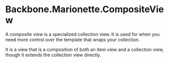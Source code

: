 # Backbone.Marionette.CompositeView

A composite view is a specialized collection view. It is used for when you need more control over the template that wraps your collection.

It is a view that is a composition of both an item view and a collection view, though it extends the collection view directly.